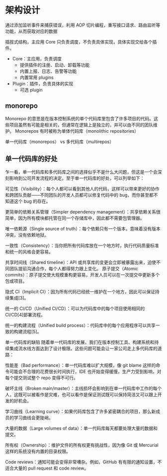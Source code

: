 # 架构设计

通过添加监听事件来捕获错误，利用 AOP 切片编程，重写接口请求、路由监听等功能，从而获取对应的数据

插拔式结构，主应用 Core 只负责调度，不负责具体实现，具体实现交给各个插件。

- Core：主应用，负责调度
  - 提供插件的注册、启动、卸载等功能
  - 内置上报、日志、告警等功能
  - 内置常用 plugins
- Plugin：插件，负责具体的实现
  - 可选 plugin

## monorepo

Monorepo 的意思是在版本控制系统的单个代码库里包含了许多项目的代码。这些项目虽然有可能是相关的，但通常在逻辑上是独立的，并可以由不同的团队维护。
Monorepos 有时被称为单体代码库（monolithic repositories）

单一代码库（monorepos） vs 多代码库（multirepos）

## 单一代码库的好处

乍一看，单一代码库和多代码库之间的选择似乎不是什么大问题，但这是一个会深刻影响到公司开发流程的决定。至于单一代码库的好处，可以列举如下：

可见性（Visibility）：每个人都可以看到其他人的代码，这样可以带来更好的协作和跨团队贡献——不同团队的开发人员都可以修复代码中的 bug，而你甚至都不知道这个 bug 的存在。

更简单的依赖关系管理（Simpler dependency management）：共享依赖关系很简单，因为所有模块都托管在同一个存储库中，因此都不需要包管理器。

唯一依赖源（Single source of truth）：每个依赖只有一个版本，意味着没有版本冲突，没有依赖地狱。

一致性（Consistency）：当你把所有代码库放在一个地方时，执行代码质量标准和统一的风格会更容易。

共享时间线（Shared timeline）：API 或共享库的变更会立即被暴露出来，迫使不同团队提前沟通合作，每个人都得努力跟上变化。
原子提交（Atomic commits）：原子提交使大规模重构更容易，开发人员可以在一次提交中更新多个包或项目。

隐式 CI（Implicit CI）：因为所有代码已经统一维护在一个地方，因此可以保证持续集成[3]。

统一的 CI/CD（Unified CI/CD）：可以为代码库中的每个项目使用相同的 CI/CD[4]部署流程。

统一的构建流程（Unified build process）：代码库中的每个应用程序可以共享一致的构建流程[5]。

单一代码库的缺陷
随着单一代码库的发展，我们在版本控制工具、构建系统和持续集成流水线方面达到了设计极限。这些问题可能会让一家公司走上多代码库的道路：

性能差（Bad performance）：单一代码库难以扩大规模，像 git blame 这样的命令可能会不合理的花费很长时间执行，IDE 也开始变得缓慢，生产力受到影响，对每个提交测试整个 repo 变得不可行。

破坏主线（Broken main/master）：主线损坏会影响到在单一代码库中工作的每个人，这既可以被看作是灾难，也可以看作是保证测试既可以保持简洁又可以跟上开发的好机会。

学习曲线（Learning curve）：如果代码库包含了许多紧密耦合的项目，那么新成员的学习曲线会更陡峭。

大量的数据（Large volumes of data）：单一代码库每天都要处理大量的数据和提交。

所有权（Ownership）：维护文件的所有权更有挑战性，因为像 Git 或 Mercurial 这样的系统没有内置的目录权限。

Code reviews：通知可能会变得非常嘈杂。例如，GitHub 有有限的通知设置，不适合大量的 pull request 和 code review。
